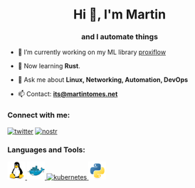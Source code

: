<h1 align="center">Hi 👋, I'm Martin</h1>
<h3 align="center">and I automate things</h3>

- 🔭 I’m currently working on my ML library [proxiflow](https://gitlab.com/martintomes/proxiflow)

- 🌱 Now learning **Rust**.

- 💬 Ask me about **Linux, Networking, Automation, DevOps**

- 📫 Contact: **its@martintomes.net**

<h3 align="left">Connect with me:</h3>
<p align="left">
<a href="https://twitter.com/martintomes" target="blank"><img align="center" src="https://raw.githubusercontent.com/rahuldkjain/github-profile-readme-generator/master/src/images/icons/Social/twitter.svg" alt="twitter" height="30" width="40" /></a>
<a href="https://primal.net/p/npub108py9c0zgmvmz2gtksmkr5qedete2el44y39pk3rpxv2gchrn8kshhxcqm" target="blank"><img align="center" src="https://raw.githubusercontent.com/mbarulli/nostr-logo/234544f9308c48afe0f4be7c19f1406c7fe9e37c/SVG/nostr-icon-white-on-purple.svg" alt="nostr" height="30" width="40" /></a>
</p>

<h3 align="left">Languages and Tools:</h3>
<p align="left"> 
<a href="https://www.linux.org/" target="_blank" rel="noreferrer"> <img src="https://raw.githubusercontent.com/devicons/devicon/master/icons/linux/linux-original.svg" alt="linux" width="40" height="40"/> </a>
<a href="https://docker.com" target="_blank" rel="noreferrer"> <img src="https://raw.githubusercontent.com/devicons/devicon/ca28c779441053191ff11710fe24a9e6c23690d6/icons/docker/docker-original.svg" alt="docker" width="40" height="40"/> </a> 
<a href="https://kubernetes.io" target="_blank" rel="noreferrer"> <img src="https://www.vectorlogo.zone/logos/kubernetes/kubernetes-icon.svg" alt="kubernetes" width="40" height="40"/> </a> 
<a href="https://www.python.org" target="_blank" rel="noreferrer"> <img src="https://raw.githubusercontent.com/devicons/devicon/master/icons/python/python-original.svg" alt="python" width="40" height="40"/> </a>
